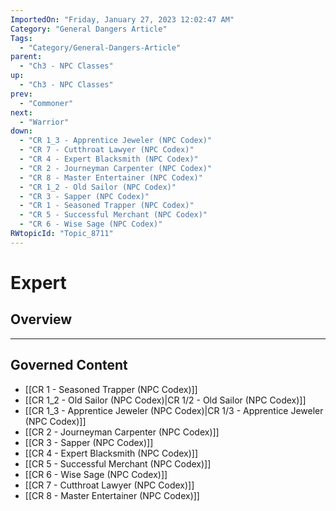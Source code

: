 ```yaml
---
ImportedOn: "Friday, January 27, 2023 12:02:47 AM"
Category: "General Dangers Article"
Tags:
  - "Category/General-Dangers-Article"
parent:
  - "Ch3 - NPC Classes"
up:
  - "Ch3 - NPC Classes"
prev:
  - "Commoner"
next:
  - "Warrior"
down:
  - "CR 1_3 - Apprentice Jeweler (NPC Codex)"
  - "CR 7 - Cutthroat Lawyer (NPC Codex)"
  - "CR 4 - Expert Blacksmith (NPC Codex)"
  - "CR 2 - Journeyman Carpenter (NPC Codex)"
  - "CR 8 - Master Entertainer (NPC Codex)"
  - "CR 1_2 - Old Sailor (NPC Codex)"
  - "CR 3 - Sapper (NPC Codex)"
  - "CR 1 - Seasoned Trapper (NPC Codex)"
  - "CR 5 - Successful Merchant (NPC Codex)"
  - "CR 6 - Wise Sage (NPC Codex)"
RWtopicId: "Topic_8711"
---
```

# Expert
## Overview
---
## Governed Content
- [[CR 1 - Seasoned Trapper (NPC Codex)]]
- [[CR 1_2 - Old Sailor (NPC Codex)|CR 1/2 - Old Sailor (NPC Codex)]]
- [[CR 1_3 - Apprentice Jeweler (NPC Codex)|CR 1/3 - Apprentice Jeweler (NPC Codex)]]
- [[CR 2 - Journeyman Carpenter (NPC Codex)]]
- [[CR 3 - Sapper (NPC Codex)]]
- [[CR 4 - Expert Blacksmith (NPC Codex)]]
- [[CR 5 - Successful Merchant (NPC Codex)]]
- [[CR 6 - Wise Sage (NPC Codex)]]
- [[CR 7 - Cutthroat Lawyer (NPC Codex)]]
- [[CR 8 - Master Entertainer (NPC Codex)]]

